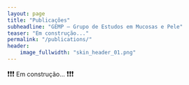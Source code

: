 ```yaml
---
layout: page
title: "Publicações"
subheadline: "GEMP — Grupo de Estudos em Mucosas e Pele"
teaser: "Em construção..."
permalink: "/publications/"
header:
    image_fullwidth: "skin_header_01.png"
---
```


<big>❗❗❗</big> Em construção... <big>❗❗❗</big>